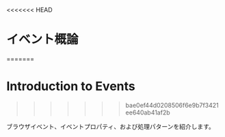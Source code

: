 <<<<<<< HEAD
# イベント概論
=======
# Introduction to Events
>>>>>>> bae0ef44d0208506f6e9b7f3421ee640ab41af2b

ブラウザイベント、イベントプロパティ、および処理パターンを紹介します。
